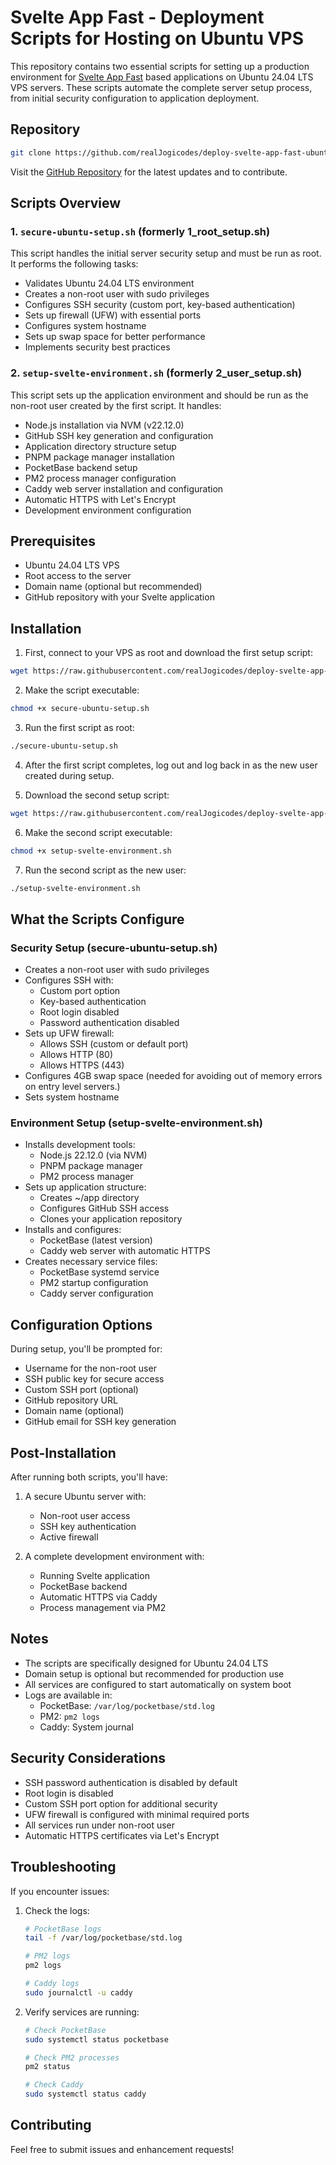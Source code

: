 # Svelte App Fast - Deployment Scripts for Hosting on Ubuntu VPS

This repository contains two essential scripts for setting up a production environment for [Svelte App Fast](https://svelteappfast.com) based applications on Ubuntu 24.04 LTS VPS servers. These scripts automate the complete server setup process, from initial security configuration to application deployment.

## Repository

```bash
git clone https://github.com/realJogicodes/deploy-svelte-app-fast-ubuntu.git
```

Visit the [GitHub Repository](https://github.com/realJogicodes/deploy-svelte-app-fast-ubuntu) for the latest updates and to contribute.

## Scripts Overview

### 1. `secure-ubuntu-setup.sh` (formerly 1_root_setup.sh)

This script handles the initial server security setup and must be run as root. It performs the following tasks:

- Validates Ubuntu 24.04 LTS environment
- Creates a non-root user with sudo privileges
- Configures SSH security (custom port, key-based authentication)
- Sets up firewall (UFW) with essential ports
- Configures system hostname
- Sets up swap space for better performance
- Implements security best practices

### 2. `setup-svelte-environment.sh` (formerly 2_user_setup.sh)

This script sets up the application environment and should be run as the non-root user created by the first script. It handles:

- Node.js installation via NVM (v22.12.0)
- GitHub SSH key generation and configuration
- Application directory structure setup
- PNPM package manager installation
- PocketBase backend setup
- PM2 process manager configuration
- Caddy web server installation and configuration
- Automatic HTTPS with Let's Encrypt
- Development environment configuration

## Prerequisites

- Ubuntu 24.04 LTS VPS
- Root access to the server
- Domain name (optional but recommended)
- GitHub repository with your Svelte application

## Installation

1. First, connect to your VPS as root and download the first setup script:

```bash
wget https://raw.githubusercontent.com/realJogicodes/deploy-svelte-app-fast-ubuntu/main/secure-ubuntu-setup.sh
```

2. Make the script executable:

```bash
chmod +x secure-ubuntu-setup.sh
```

3. Run the first script as root:

```bash
./secure-ubuntu-setup.sh
```

4. After the first script completes, log out and log back in as the new user created during setup.

5. Download the second setup script:

```bash
wget https://raw.githubusercontent.com/realJogicodes/deploy-svelte-app-fast-ubuntu/main/setup-svelte-environment.sh
```

6. Make the second script executable:

```bash
chmod +x setup-svelte-environment.sh
```

7. Run the second script as the new user:

```bash
./setup-svelte-environment.sh
```

## What the Scripts Configure

### Security Setup (secure-ubuntu-setup.sh)

- Creates a non-root user with sudo privileges
- Configures SSH with:
  - Custom port option
  - Key-based authentication
  - Root login disabled
  - Password authentication disabled
- Sets up UFW firewall:
  - Allows SSH (custom or default port)
  - Allows HTTP (80)
  - Allows HTTPS (443)
- Configures 4GB swap space (needed for avoiding out of memory errors on entry level servers.)
- Sets system hostname

### Environment Setup (setup-svelte-environment.sh)

- Installs development tools:
  - Node.js 22.12.0 (via NVM)
  - PNPM package manager
  - PM2 process manager
- Sets up application structure:
  - Creates ~/app directory
  - Configures GitHub SSH access
  - Clones your application repository
- Installs and configures:
  - PocketBase (latest version)
  - Caddy web server with automatic HTTPS
- Creates necessary service files:
  - PocketBase systemd service
  - PM2 startup configuration
  - Caddy server configuration

## Configuration Options

During setup, you'll be prompted for:

- Username for the non-root user
- SSH public key for secure access
- Custom SSH port (optional)
- GitHub repository URL
- Domain name (optional)
- GitHub email for SSH key generation

## Post-Installation

After running both scripts, you'll have:

1. A secure Ubuntu server with:

   - Non-root user access
   - SSH key authentication
   - Active firewall

2. A complete development environment with:
   - Running Svelte application
   - PocketBase backend
   - Automatic HTTPS via Caddy
   - Process management via PM2

## Notes

- The scripts are specifically designed for Ubuntu 24.04 LTS
- Domain setup is optional but recommended for production use
- All services are configured to start automatically on system boot
- Logs are available in:
  - PocketBase: `/var/log/pocketbase/std.log`
  - PM2: `pm2 logs`
  - Caddy: System journal

## Security Considerations

- SSH password authentication is disabled by default
- Root login is disabled
- Custom SSH port option for additional security
- UFW firewall is configured with minimal required ports
- All services run under non-root user
- Automatic HTTPS certificates via Let's Encrypt

## Troubleshooting

If you encounter issues:

1. Check the logs:

   ```bash
   # PocketBase logs
   tail -f /var/log/pocketbase/std.log

   # PM2 logs
   pm2 logs

   # Caddy logs
   sudo journalctl -u caddy
   ```

2. Verify services are running:

   ```bash
   # Check PocketBase
   sudo systemctl status pocketbase

   # Check PM2 processes
   pm2 status

   # Check Caddy
   sudo systemctl status caddy
   ```

## Contributing

Feel free to submit issues and enhancement requests!

